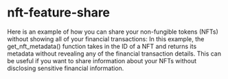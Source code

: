 # nft-feature-share
Here is an example of how you can share your non-fungible tokens (NFTs) without showing all of your financial transactions:
In this example, the get_nft_metadata() function takes in the ID of a NFT and returns its metadata without revealing any of the financial transaction details. 
This can be useful if you want to share information about your NFTs without disclosing sensitive financial information.
